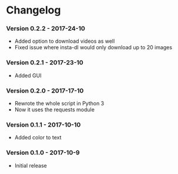 # Changelog
### Version 0.2.2 - 2017-24-10
* Added option to download videos as well
* Fixed issue where insta-dl would only download up to 20 images

### Version 0.2.1 - 2017-23-10
* Added GUI

### Version 0.2.0 - 2017-17-10
* Rewrote the whole script in Python 3
* Now it uses the requests module

### Version 0.1.1 - 2017-10-10
* Added color to text

### Version 0.1.0 - 2017-10-9
* Initial release
